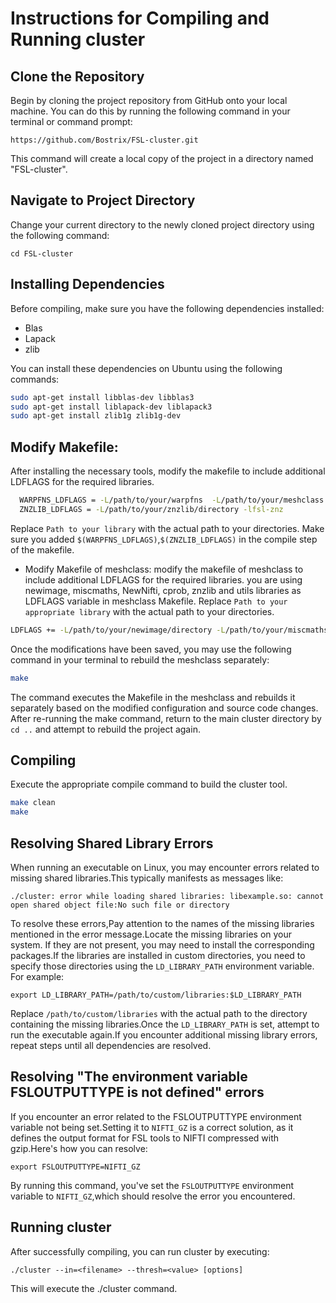 # Instructions for Compiling and Running cluster
## Clone the Repository

Begin by cloning the project repository from GitHub onto your local machine. You can do this by running the following command in your terminal or command prompt:

```
https://github.com/Bostrix/FSL-cluster.git
```
This command will create a local copy of the project in a directory named "FSL-cluster".

## Navigate to Project Directory
Change your current directory to the newly cloned project directory using the following command:
```
cd FSL-cluster
```
## Installing Dependencies

Before compiling, make sure you have the following dependencies installed:

- Blas
- Lapack
- zlib

You can install these dependencies on Ubuntu using the following commands:

```bash
sudo apt-get install libblas-dev libblas3
sudo apt-get install liblapack-dev liblapack3
sudo apt-get install zlib1g zlib1g-dev
```

## Modify Makefile:
 After installing the necessary tools, modify the makefile to include additional LDFLAGS for the required libraries. 
```bash
  WARPFNS_LDFLAGS = -L/path/to/your/warpfns  -L/path/to/your/meshclass -L/path/to/your/basisfield -L/path/to/your/miscmaths -lfsl-warpfns -lfsl-meshclass -lfsl-basisfield -lfsl-miscmaths
  ZNZLIB_LDFLAGS = -L/path/to/your/znzlib/directory -lfsl-znz
```
  Replace `Path to your library` with the actual path to your directories. Make sure you added `$(WARPFNS_LDFLAGS)`,`$(ZNZLIB_LDFLAGS)` in the compile step of the makefile.
  
- Modify Makefile of meshclass:
 modify the makefile of meshclass to include additional LDFLAGS for the required libraries. you are using newimage, miscmaths, NewNifti, cprob, znzlib and utils libraries as LDFLAGS variable in meshclass Makefile. Replace `Path to your appropriate library` with the actual path to your directories.
```bash
LDFLAGS += -L/path/to/your/newimage/directory -L/path/to/your/miscmaths/directory -L/path/to/your/NewNifti/directory -L/path/to/your/cprob/directory -L/path/to/your/znzlib/directory -L/path/to/your/utils/directory
```
Once the modifications have been saved, you may use the following command in your terminal to rebuild the meshclass separately:
```bash
make
```
The command executes the Makefile in the meshclass and rebuilds it separately based on the modified configuration and source code changes. After re-running the make command, return to the main cluster directory by `cd ..` and attempt to rebuild the project again.

## Compiling 
Execute the appropriate compile command to build the cluster tool.
```bash
make clean
make
```
## Resolving Shared Library Errors
When running an executable on Linux, you may encounter errors related to missing shared libraries.This typically manifests as messages like:
```
./cluster: error while loading shared libraries: libexample.so: cannot open shared object file:No such file or directory
```
To resolve these errors,Pay attention to the names of the missing libraries mentioned in the error message.Locate the missing libraries on your system. If they are not present, you may need to install the corresponding packages.If the libraries are installed in custom directories, you need to specify those directories using the `LD_LIBRARY_PATH` environment variable. For example:
```
export LD_LIBRARY_PATH=/path/to/custom/libraries:$LD_LIBRARY_PATH
```
Replace `/path/to/custom/libraries` with the actual path to the directory containing the missing libraries.Once the `LD_LIBRARY_PATH` is set, attempt to run the executable again.If you encounter additional missing library errors, repeat steps until all dependencies are resolved.

## Resolving "The environment variable FSLOUTPUTTYPE is not defined" errors
If you encounter an error related to the FSLOUTPUTTYPE environment variable not being set.Setting it to `NIFTI_GZ` is a correct solution, as it defines the output format for FSL tools to NIFTI compressed with gzip.Here's how you can resolve:
```
export FSLOUTPUTTYPE=NIFTI_GZ
```
By running this command, you've set the `FSLOUTPUTTYPE` environment variable to `NIFTI_GZ`,which should resolve the error you encountered.

## Running cluster

After successfully compiling, you can run cluster by executing:
```
./cluster --in=<filename> --thresh=<value> [options]
```

This will execute the ./cluster command.

